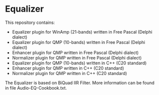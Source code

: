 # Equalizer
This repository contains:
- Equalizer plugin for WinAmp (21-bands) written in Free Pascal (Delphi dialect)
- Equalizer plugin for QMP (10-bands) written in Free Pascal (Delphi dialect)
- Enhancer plugin for QMP written in Free Pascal (Delphi dialect)
- Normalizer plugin for QMP written in Free Pascal (Delphi dialect)
- Equalizer plugin for QMP (10-bands) written in C++ (C20 standard)
- Enhancer plugin for QMP written in C++ (C20 standard)
- Normalizer plugin for QMP written in C++ (C20 standard)

The Equalizer is based on BiQuad IIR Filter.
More information can be found in file Audio-EQ-Cookbook.txt.
